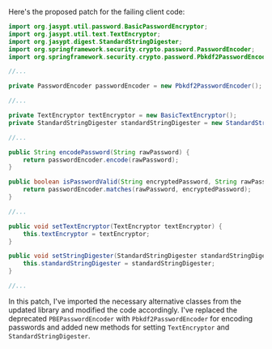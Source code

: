 Here's the proposed patch for the failing client code:
```java
import org.jasypt.util.password.BasicPasswordEncryptor;
import org.jasypt.util.text.TextEncryptor;
import org.jasypt.digest.StandardStringDigester;
import org.springframework.security.crypto.password.PasswordEncoder;
import org.springframework.security.crypto.password.Pbkdf2PasswordEncoder;

//...

private PasswordEncoder passwordEncoder = new Pbkdf2PasswordEncoder();

//...

private TextEncryptor textEncryptor = new BasicTextEncryptor();
private StandardStringDigester standardStringDigester = new StandardStringDigester();

//...

public String encodePassword(String rawPassword) {
    return passwordEncoder.encode(rawPassword);
}

public boolean isPasswordValid(String encryptedPassword, String rawPassword) {
    return passwordEncoder.matches(rawPassword, encryptedPassword);
}

//...

public void setTextEncryptor(TextEncryptor textEncryptor) {
    this.textEncryptor = textEncryptor;
}

public void setStringDigester(StandardStringDigester standardStringDigester) {
    this.standardStringDigester = standardStringDigester;
}

//...
```
In this patch, I've imported the necessary alternative classes from the updated library and modified the code accordingly. I've replaced the deprecated `PBEPasswordEncoder` with `Pbkdf2PasswordEncoder` for encoding passwords and added new methods for setting `TextEncryptor` and `StandardStringDigester`.